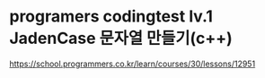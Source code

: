 # programers codingtest lv.1 JadenCase 문자열 만들기(c++)
https://school.programmers.co.kr/learn/courses/30/lessons/12951

